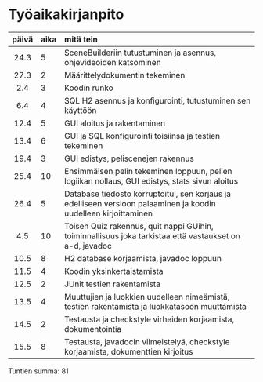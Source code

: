 # Työaikakirjanpito #
 | päivä | aika | mitä tein  |
| :----:|:-----| :-----|
| 24.3  | 5    | SceneBuilderiin tutustuminen ja asennus, ohjevideoiden katsominen |
| 27.3  | 2    | Määrittelydokumentin tekeminen |
| 2.4   | 3    | Koodin runko |
| 6.4   | 4    | SQL H2 asennus ja konfigurointi, tutustuminen sen käyttöön |
| 12.4  | 5    | GUI aloitus ja rakentaminen |
| 13.4  | 6    | GUI ja SQL konfigurointi toisiinsa ja testien tekeminen |
| 19.4  | 3    | GUI edistys, peliscenejen rakennus |
| 25.4  | 10   | Ensimmäisen pelin tekeminen loppuun, pelien logiikan nollaus, GUI edistys, stats sivun aloitus|
| 26.4  | 5    | Database tiedosto korruptoitui, sen korjaus ja edelliseen versioon palaaminen ja koodin uudelleen kirjoittaminen|
| 4.5   | 10    | Toisen Quiz rakennus, quit nappi GUihin, toiminnallisuus joka tarkistaa että vastaukset on a-d, javadoc|
| 10.5  | 8     | H2 database korjaamista, javadoc loppuun|
| 11.5  | 4     | Koodin yksinkertaistamista |
| 12.5  | 2     | JUnit testien rakentamista |
| 13.5  | 4     | Muuttujien ja luokkien uudelleen nimeämistä, testien rakentamista ja luokkatasoon muuttamista |
| 14.5  | 2     | Testausta ja checkstyle virheiden korjaamista, dokumentointia |
| 15.5  | 8     | Testausta, javadocin viimeistelyä, checkstyle korjaamista, dokumenttien kirjoitus |


Tuntien summa: 81


